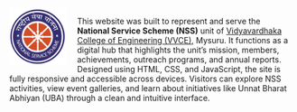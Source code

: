 <div style="display: inline-block;">
  <img src="https://github.com/yashwanths814/NSS-Website/blob/main/images/nss1.png" alt="NSS Logo" width="100" style="float: left; margin-right: 20px;">
  <p>
    This website was built to represent and serve the <strong>National Service Scheme (NSS)</strong> unit of 
    <a href="https://vvce.ac.in/">Vidyavardhaka College of Engineering (VVCE)</a>, Mysuru. It functions as a digital hub 
    that highlights the unit’s mission, members, achievements, outreach programs, and annual reports. Designed using HTML, 
    CSS, and JavaScript, the site is fully responsive and accessible across devices. Visitors can explore NSS activities, 
    view event galleries, and learn about initiatives like Unnat Bharat Abhiyan (UBA) through a clean and intuitive interface.
  </p>
</div>
